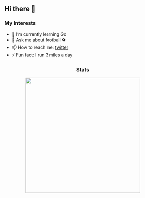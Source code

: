 ## Hi there 👋

### My Interests

- 🌱 I’m currently learning Go
- 💬 Ask me about football ⚽
- 📫 How to reach me: [twitter](https://twitter.com/GardinerJamal)
- ⚡ Fun fact: I run 3 miles a day

<!-- ![](https://github-profile-summary-cards.vercel.app/api/cards/profile-details?username=Croisade&theme=github_dark)

![](https://github-profile-summary-cards.vercel.app/api/cards/repos-per-language?username=Croisade&theme=github_dark)

![](https://github-profile-summary-cards.vercel.app/api/cards/most-commit-language?username=Croisade&theme=github_dark)

![](https://github-profile-summary-cards.vercel.app/api/cards/stats?username=Croisade&theme=github_dark)
 -->
### <div align="center">Stats</div> 
<div align="center">
<!--   <img width="370px" src="https://github-readme-stats.vercel.app/api?username=croisade&show_icons=true&theme=tokyonight&count_private=true&bg_color=00000000&hide_border=true" /> -->
  <img width="370px" src="https://github-readme-streak-stats.herokuapp.com/?user=croisade&theme=tokyonight&background=00000000&hide_border=true" />
<!--   <img src="https://github-readme-stats.vercel.app/api/top-langs/?username=croisade&exclude_repo=etrader&exclude+repo=doodlejump&theme=tokyonight&bg_color=00000000&hide_border=true" /> -->
</div>
<p align="center">

<!--
**Croisade/Croisade** is a ✨ _special_ ✨ repository because its `README.md` (this file) appears on your GitHub profile.

Here are some ideas to get you started:

- 🔭 I’m currently working on ...
- 🌱 I’m currently learning ...
- 👯 I’m looking to collaborate on ...
- 🤔 I’m looking for help with ...
- 💬 Ask me about ...
- 📫 How to reach me: ...
- 😄 Pronouns: ...
- ⚡ Fun fact: ...
-->
